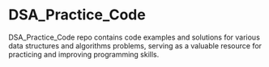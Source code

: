 # DSA_Practice_Code

DSA_Practice_Code repo contains code examples and solutions for various data structures and algorithms problems, serving as a valuable resource for practicing and improving programming skills.
